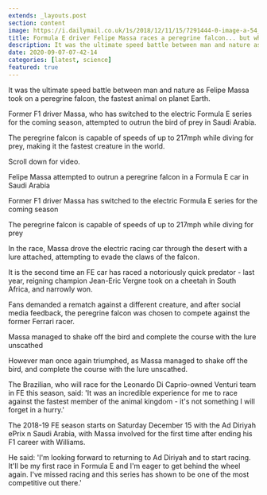 ```yaml
---
extends: _layouts.post
section: content
image: https://i.dailymail.co.uk/1s/2018/12/11/15/7291444-0-image-a-54_1544543569306.jpg 
title: Formula E driver Felipe Massa races a peregrine falcon... but who won? 
description: It was the ultimate speed battle between man and nature as Felipe Massa took on a peregrine falcon, the fastest animal on planet Earth. The falcon is capable of speeds of up to 217mph. 
date: 2020-09-07-07-42-14 
categories: [latest, science] 
featured: true 
--- 
```

It was the ultimate speed battle between man and nature as Felipe Massa took on a peregrine falcon, the fastest animal on planet Earth.  

Former F1 driver Massa, who has switched to the electric Formula E series for the coming season, attempted to outrun the bird of prey in Saudi Arabia. 

The peregrine falcon is capable of speeds of up to 217mph while diving for prey, making it the fastest creature in the world. 

Scroll down for video.

Felipe Massa attempted to outrun a peregrine falcon in a Formula E car in Saudi Arabia

Former F1 driver Massa has switched to the electric Formula E series for the coming season

The peregrine falcon is capable of speeds of up to 217mph while diving for prey

In the race, Massa drove the electric racing car through the desert with a lure attached, attempting to evade the claws of the falcon. 

It is the second time an FE car has raced a notoriously quick predator - last year, reigning champion Jean-Eric Vergne took on a cheetah in South Africa, and narrowly won.

Fans demanded a rematch against a different creature, and after social media feedback, the peregrine falcon was chosen to compete against the former Ferrari racer. 

Massa managed to shake off the bird and complete the course with the lure unscathed

However man once again triumphed, as Massa managed to shake off the bird, and complete the course with the lure unscathed. 

The Brazilian, who will race for the Leonardo Di Caprio-owned Venturi team in FE this season, said: 'It was an incredible experience for me to race against the fastest member of the animal kingdom - it's not something I will forget in a hurry.'

The 2018-19 FE season starts on Saturday December 15 with the Ad Diriyah ePrix n Saudi Arabia, with Massa involved for the first time after ending his F1 career with Williams.

He said: 'I'm looking forward to returning to Ad Diriyah and to start racing. It'll be my first race in Formula E and I'm eager to get behind the wheel again. I've missed racing and this series has shown to be one of the most competitive out there.' 

